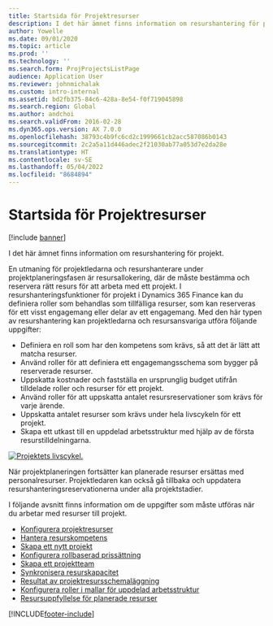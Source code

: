 ```yaml
---
title: Startsida för Projektresurser
description: I det här ämnet finns information om resurshantering för projekt.
author: Yowelle
ms.date: 09/01/2020
ms.topic: article
ms.prod: ''
ms.technology: ''
ms.search.form: ProjProjectsListPage
audience: Application User
ms.reviewer: johnmichalak
ms.custom: intro-internal
ms.assetid: bd2fb375-84c6-428a-8e54-f0f719045898
ms.search.region: Global
ms.author: andchoi
ms.search.validFrom: 2016-02-28
ms.dyn365.ops.version: AX 7.0.0
ms.openlocfilehash: 38793c4b9fc6cd2c1999661cb2acc587086b0143
ms.sourcegitcommit: 2c2a5a11d446adec2f21030ab77a053d7e2da28e
ms.translationtype: HT
ms.contentlocale: sv-SE
ms.lasthandoff: 05/04/2022
ms.locfileid: "8684894"
---
```

# <a name="project-resourcing-home-page"></a>Startsida för Projektresurser

[!include [banner](../includes/banner.md)]

I det här ämnet finns information om resurshantering för projekt.

En utmaning för projektledarna och resurshanterare under projektplaneringsfasen är resursallokering, där de måste bestämma och reservera rätt resurs för att arbeta med ett projekt. I resurshanteringsfunktioner för projekt i Dynamics 365 Finance kan du definiera roller som behandlas som tillfälliga resurser, som kan reserveras för ett visst engagemang eller delar av ett engagemang. Med den här typen av resurshantering kan projektledarna och resursansvariga utföra följande uppgifter:

- Definiera en roll som har den kompetens som krävs, så att det är lätt att matcha resurser.
- Använd roller för att definiera ett engagemangsschema som bygger på reserverade resurser.
- Uppskatta kostnader och fastställa en ursprunglig budget utifrån tilldelade roller och resurser för ett projekt.
- Använd roller för att uppskatta antalet resursreservationer som krävs för varje ärende.
- Uppskatta antalet resurser som krävs under hela livscykeln för ett projekt.
- Skapa ett utkast till en uppdelad arbetsstruktur med hjälp av de första resurstilldelningarna.

[![Projektets livscykel.](./media/projectresourcing02-1024x812.jpg)](./media/projectresourcing02.jpg)

När projektplaneringen fortsätter kan planerade resurser ersättas med personalresurser. Projektledaren kan också gå tillbaka och uppdatera resurshanteringsreservationerna under alla projektstadier.

I följande avsnitt finns information om de uppgifter som måste utföras när du arbetar med resurser till projekt.

- [Konfigurera projektresurser](set-up-project-resources.md)
- [Hantera resurskompetens](manage-resource-competencies.md)
- [Skapa ett nytt projekt](create-new-project.md)
- [Konfigurera rollbaserad prissättning](set-up-role-based-pricing.md)
- [Skapa ett projektteam](create-project-team.md)
- [Synkronisera resurskapacitet](synchronize-resource-capacity.md)
- [Resultat av projektresursschemaläggning](project-scheduling-performance.md)
- [Konfigurera roller i mallar för uppdelad arbetsstruktur](set-up-roles-wbs-template.md)
- [Resursuppfyllelse för planerade resurser](resource-fulfillment-planned-resources.md)


[!INCLUDE[footer-include](../includes/footer-banner.md)]